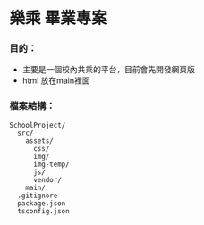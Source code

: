 樂乘 畢業專案 
===
### 目的：
- 主要是一個校內共乘的平台，目前會先開發網頁版
- html 放在main裡面
### 檔案結構：
```
SchoolProject/
  src/
    assets/
      css/
      img/
      img-temp/
      js/
      vendor/
    main/  
  .gitignore
  package.json
  tsconfig.json
```
